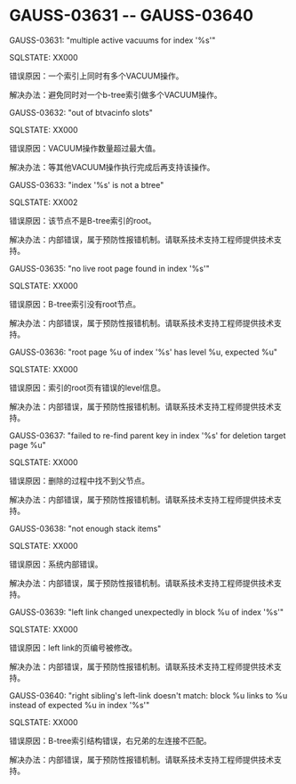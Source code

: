 # GAUSS-03631 -- GAUSS-03640

GAUSS-03631: "multiple active vacuums for index '%s'"

SQLSTATE: XX000

错误原因：一个索引上同时有多个VACUUM操作。

解决办法：避免同时对一个b-tree索引做多个VACUUM操作。

GAUSS-03632: "out of btvacinfo slots"

SQLSTATE: XX000

错误原因：VACUUM操作数量超过最大值。

解决办法：等其他VACUUM操作执行完成后再支持该操作。

GAUSS-03633: "index '%s' is not a btree"

SQLSTATE: XX002

错误原因：该节点不是B-tree索引的root。

解决办法：内部错误，属于预防性报错机制。请联系技术支持工程师提供技术支持。

GAUSS-03635: "no live root page found in index '%s'"

SQLSTATE: XX000

错误原因：B-tree索引没有root节点。

解决办法：内部错误，属于预防性报错机制。请联系技术支持工程师提供技术支持。

GAUSS-03636: "root page %u of index '%s' has level %u, expected %u"

SQLSTATE: XX000

错误原因：索引的root页有错误的level信息。

解决办法：内部错误，属于预防性报错机制。请联系技术支持工程师提供技术支持。

GAUSS-03637: "failed to re-find parent key in index '%s' for deletion target page %u"

SQLSTATE: XX000

错误原因：删除的过程中找不到父节点。

解决办法：内部错误，属于预防性报错机制。请联系技术支持工程师提供技术支持。

GAUSS-03638: "not enough stack items"

SQLSTATE: XX000

错误原因：系统内部错误。

解决办法：内部错误，属于预防性报错机制。请联系技术支持工程师提供技术支持。

GAUSS-03639: "left link changed unexpectedly in block %u of index '%s'"

SQLSTATE: XX000

错误原因：left link的页编号被修改。

解决办法：内部错误，属于预防性报错机制。请联系技术支持工程师提供技术支持。

GAUSS-03640: "right sibling's left-link doesn't match: block %u links to %u instead of expected %u in index '%s'"

SQLSTATE: XX000

错误原因：B-tree索引结构错误，右兄弟的左连接不匹配。

解决办法：内部错误，属于预防性报错机制。请联系技术支持工程师提供技术支持。
